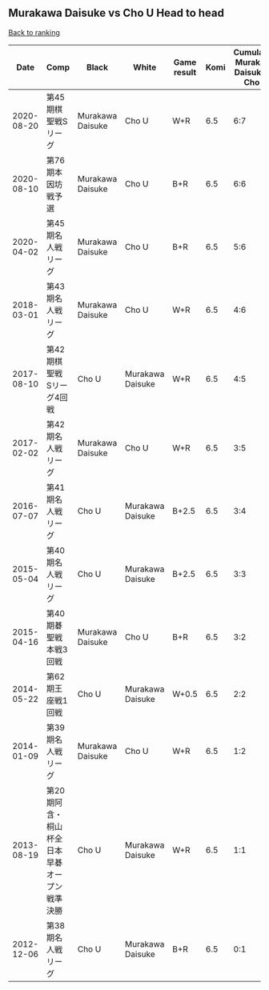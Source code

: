 ## Murakawa Daisuke vs Cho U Head to head

[Back to ranking](../../index.md)




| **Date** | **Comp** | **Black** | **White** | **Game result** | **Komi** | **Cumulative Murakawa Daisuke vs Cho U** | **Murakawa Daisuke streak** | **Cho U streak** | 
| --- | --- | --- | --- | --- | --- | --- | --- | --- |
| 2020-08-20 | 第45期棋聖戦Sリーグ | Murakawa Daisuke | Cho U | W+R | 6.5 | 6:7 | 0 | 1 | 
| 2020-08-10 | 第76期本因坊戦予選 | Murakawa Daisuke | Cho U | B+R | 6.5 | 6:6 | 2 | 0 | 
| 2020-04-02 | 第45期名人戦リーグ | Murakawa Daisuke | Cho U | B+R | 6.5 | 5:6 | 1 | 0 | 
| 2018-03-01 | 第43期名人戦リーグ | Murakawa Daisuke | Cho U | W+R | 6.5 | 4:6 | 0 | 1 | 
| 2017-08-10 | 第42期棋聖戦　Sリーグ4回戦 | Cho U | Murakawa Daisuke | W+R | 6.5 | 4:5 | 1 | 0 | 
| 2017-02-02 | 第42期名人戦リーグ | Murakawa Daisuke | Cho U | W+R | 6.5 | 3:5 | 0 | 3 | 
| 2016-07-07 | 第41期名人戦リーグ | Cho U | Murakawa Daisuke | B+2.5 | 6.5 | 3:4 | 0 | 2 | 
| 2015-05-04 | 第40期名人戦リーグ | Cho U | Murakawa Daisuke | B+2.5 | 6.5 | 3:3 | 0 | 1 | 
| 2015-04-16 | 第40期碁聖戦本戦3回戦 | Murakawa Daisuke | Cho U | B+R | 6.5 | 3:2 | 2 | 0 | 
| 2014-05-22 | 第62期王座戦1回戦 | Cho U | Murakawa Daisuke | W+0.5 | 6.5 | 2:2 | 1 | 0 | 
| 2014-01-09 | 第39期名人戦リーグ | Murakawa Daisuke | Cho U | W+R | 6.5 | 1:2 | 0 | 1 | 
| 2013-08-19 | 第20期阿含・桐山杯全日本早碁オープン戦準決勝 | Cho U | Murakawa Daisuke | W+R | 6.5 | 1:1 | 1 | 0 | 
| 2012-12-06 | 第38期名人戦リーグ | Cho U | Murakawa Daisuke | B+R | 6.5 | 0:1 | 0 | 1 |




